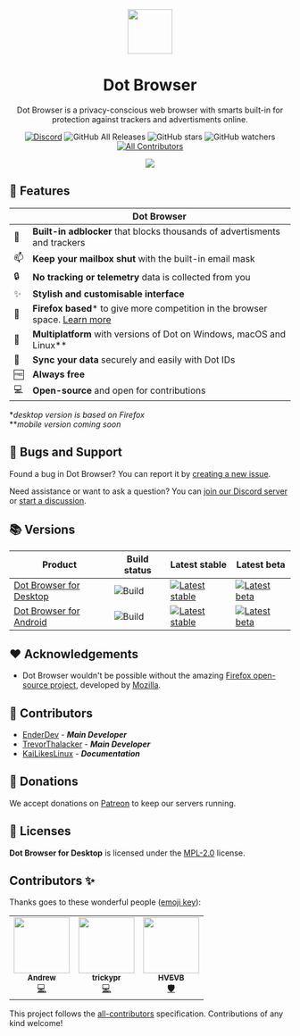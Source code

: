 <div align="center">
<img src="https://github.com/dothq/browser-ff/blob/nightly/common/browser/branding/dot/default256.png" height="80" length="80">

# Dot Browser
Dot Browser is a privacy-conscious web browser with smarts built-in for protection against trackers and advertisments online.

[![Discord](https://discordapp.com/api/guilds/525056817399726102/widget.png?style=shield)](https://invite.gg/dot)
![GitHub All Releases](https://img.shields.io/github/downloads/dothq/browser/total?color=black) ![GitHub stars](https://img.shields.io/github/stars/dothq/browser?style=social) ![GitHub watchers](https://img.shields.io/github/watchers/dothq/browser?style=social) <!-- ALL-CONTRIBUTORS-BADGE:START - Do not remove or modify this section -->
[![All Contributors](https://img.shields.io/badge/all_contributors-3-orange.svg?style=flat-square)](#contributors-)
<!-- ALL-CONTRIBUTORS-BADGE:END -->

<img src="https://dothq.co/static/landing-showcase-0a396cdd550cc2515aa0925f4aa01f31.png" />

</div>

## 🚀 Features

|  | Dot Browser |
| - | ------------ |
| 🚫 | **Built-in adblocker** that blocks thousands of advertisments and trackers |
| 📫 | **Keep your mailbox shut** with the built-in email mask |
| 🔒 | **No tracking or telemetry** data is collected from you |
| ✨ | **Stylish and customisable interface** |
| 🦊 | **Firefox based*** to give more competition in the browser space. [Learn more](https://github.com/dothq/browser-ff#-foreword) |
| 📱 | **Multiplatform** with versions of Dot on Windows, macOS and Linux** |
| 🤝 | **Sync your data** securely and easily with Dot IDs |
| 🆓 | **Always free** |
| 💻 | **Open-source** and open for contributions |

**desktop version is based on Firefox*
<br />
***mobile version coming soon*

## 💬 Bugs and Support
Found a bug in Dot Browser? You can report it by [creating a new issue](https://github.com/dothq/browser/issues/new?assignees=&labels=%F0%9F%90%9C+bug&template=bug_report.md&title=).

Need assistance or want to ask a question? You can [join our Discord server](https://dothq.co/join) or [start a discussion](https://github.com/dothq/browser/discussions/new).

## 📚 Versions

Product | Build status | Latest stable | Latest beta
---|---|---|--
[Dot Browser for Desktop](https://github.com/dothq/browser-ff) | ![Build](https://github.com/dothq/browser-ff/workflows/Build/badge.svg) | [![Latest stable](https://img.shields.io/github/v/release/dothq/browser-ff?color=white&label=latest%20version)](https://github.com/dothq/browser-ff/releases/latest) | [![Latest beta](https://img.shields.io/github/v/release/dothq/browser-ff?color=white&include_prereleases&label=latest%20beta%20version)](https://github.com/dothq/browser-ff/releases)
[Dot Browser for Android](https://github.com/dothq/browser-android) | ![Build](https://github.com/dothq/browser-android/workflows/Build/badge.svg) | [![Latest stable](https://img.shields.io/github/v/release/dothq/browser-android?color=white&label=latest%20version)](https://github.com/dothq/browser-android/releases/latest) | [![Latest beta](https://img.shields.io/github/v/release/dothq/browser-android?color=white&include_prereleases&label=latest%20beta%20version)](https://github.com/dothq/browser-android/releases)

## ❤️ Acknowledgements
- Dot Browser wouldn't be possible without the amazing [Firefox open-source project](https://hg.mozilla.org/mozilla-central/), developed by [Mozilla](https://mozilla.org).

## 🤝 Contributors
- [EnderDev](https://github.com/EnderDev) - ***Main Developer***
- [TrevorThalacker](https://github.com/trevorthalacker) - ***Main Developer***
- [KaiLikesLinux](https://github.com/KaiLikesLinux) - ***Documentation***

## 💸 Donations
We accept donations on [Patreon](https://patreon.com/dothq) to keep our servers running.

## 📜 Licenses
**Dot Browser for Desktop** is licensed under the [MPL-2.0](https://www.mozilla.org/en-US/MPL/2.0) license.

## Contributors ✨

Thanks goes to these wonderful people ([emoji key](https://allcontributors.org/docs/en/emoji-key)):
<!-- markdownlint-restore -->
<!-- prettier-ignore-end -->

<!-- ALL-CONTRIBUTORS-LIST:START - Do not remove or modify this section -->
<!-- prettier-ignore-start -->
<!-- markdownlint-disable -->
<table>
  <tr>
    <td align="center"><a href="https://github.com/bigspeedfpv"><img src="https://avatars.githubusercontent.com/u/21012310?v=4?s=100" width="100px;" alt=""/><br /><sub><b>Andrew</b></sub></a><br /><a href="https://github.com/dothq/browser/commits?author=bigspeedfpv" title="Code">💻</a></td>
    <td align="center"><a href="https://github.com/trickypr"><img src="https://avatars.githubusercontent.com/u/23250792?v=4?s=100" width="100px;" alt=""/><br /><sub><b>trickypr</b></sub></a><br /><a href="https://github.com/dothq/browser/commits?author=trickypr" title="Code">💻</a></td>
    <td align="center"><a href="https://github.com/HVEVB"><img src="https://avatars.githubusercontent.com/u/36706634?v=4?s=100" width="100px;" alt=""/><br /><sub><b>HVEVB</b></sub></a><br /><a href="#security-HVEVB" title="Security">🛡️</a></td>
  </tr>
</table>

<!-- markdownlint-restore -->
<!-- prettier-ignore-end -->

<!-- ALL-CONTRIBUTORS-LIST:END -->

This project follows the [all-contributors](https://github.com/all-contributors/all-contributors) specification. Contributions of any kind welcome!
